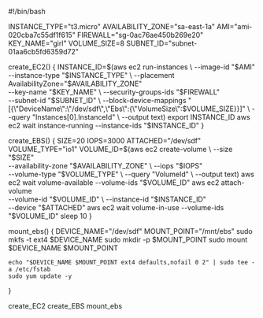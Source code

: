#!/bin/bash

INSTANCE_TYPE="t3.micro"
AVAILABILITY_ZONE="sa-east-1a"
AMI="ami-020cba7c55df1f615"
FIREWALL="sg-0ac76ae450b269e20"
KEY_NAME="girl"
VOLUME_SIZE=8
SUBNET_ID="subnet-01aa6cb5fd6359d72"

create_EC2() {
    INSTANCE_ID=$(aws ec2 run-instances \
        --image-id "$AMI" \
        --instance-type "$INSTANCE_TYPE" \
        --placement AvailabilityZone="$AVAILABILITY_ZONE" \
        --key-name "$KEY_NAME" \
        --security-groups-ids "$FIREWALL" \
         --subnet-id "$SUBNET_ID" \
        --block-device-mappings "[{\"DeviceName\":\"/dev/sdf\",\"Ebs\":{\"VolumeSize\":$VOLUME_SIZE}}]" \
        --query "Instances[0].InstanceId" \
        --output text)
    export INSTANCE_ID
    aws ec2 wait instance-running --instance-ids "$INSTANCE_ID"
}

create_EBS() {
    SIZE=20
    IOPS=3000
    ATTACHED="/dev/sdf"
    VOLUME_TYPE="io1"
    VOLUME_ID=$(aws ec2 create-volume \
        --size "$SIZE" \
        --availability-zone "$AVAILABILITY_ZONE" \
        --iops "$IOPS" \
        --volume-type "$VOLUME_TYPE" \
        --query "VolumeId" \
        --output text)
    aws ec2 wait volume-available --volume-ids "$VOLUME_ID"
    aws ec2 attach-volume \
        --volume-id "$VOLUME_ID" \
        --instance-id "$INSTANCE_ID" \
        --device "$ATTACHED"
    aws ec2 wait volume-in-use --volume-ids "$VOLUME_ID"
    sleep 10
}

mount_ebs() {
    DEVICE_NAME="/dev/sdf"
    MOUNT_POINT="/mnt/ebs"
    sudo mkfs -t ext4 $DEVICE_NAME
    sudo mkdir -p $MOUNT_POINT
    sudo mount $DEVICE_NAME $MOUNT_POINT

    echo "$DEVICE_NAME $MOUNT_POINT ext4 defaults,nofail 0 2" | sudo tee -a /etc/fstab
    sudo yum update -y
}

create_EC2
create_EBS
mount_ebs
